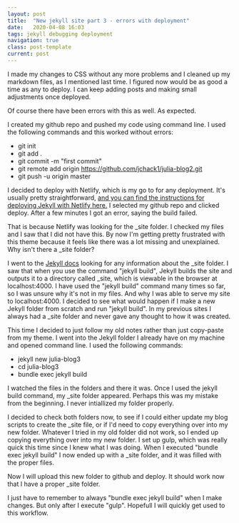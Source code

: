 ```yaml
---
layout: post
title:  "New jekyll site part 3 - errors with deployment"
date:   2020-04-08 16:03
tags: jekyll debugging deployment
navigation: true
class: post-template
current: post
---
```


I made my changes to CSS without any more problems and I cleaned up my markdown files, as I mentioned last time. I figured now would be as good a time as any to deploy. I can keep adding posts and making small adjustments once deployed.

Of course there have been errors with this as well. As expected.

I created my github repo and pushed my code using command line. I used the following commands and this worked without errors:
- git init
- git add .
- git commit -m "first commit"
- git remote add origin https://github.com/jchack1/julia-blog2.git
- git push -u origin master

I decided to deploy with Netlify, which is my go to for any deployment. It's usually pretty straightforward, [and you can find the instructions for deploying Jekyll with Netlify here.](https://www.netlify.com/blog/2015/10/28/a-step-by-step-guide-jekyll-3.0-on-netlify/)  I selected my github repo and clicked deploy. After a few minutes I got an error, saying the build failed.

That is because Netlify was looking for the _site folder.  I checked my files and I saw that I did not have this.  By now I'm getting pretty frustrated with this theme because it feels like there was a lot missing and unexplained. Why isn't there a _site folder? 

I went to the [Jekyll docs](https://jekyllrb.com/docs/step-by-step/01-setup/) looking for any information about the _site folder.  I saw that when you use the command "jekyll build", Jekyll builds the site and outputs it to a directory called _site, which is viewable in the browser at localhost:4000. I have used the "jekyll build" command many times so far, so I was unsure why it's not in my files.  And why I was able to serve my site to localhost:4000.  I decided to see what would happen if I make a new Jekyll folder from scratch and run "jekyll build". In my previous sites I always had a _site folder and never gave any thought to how it was created.

This time I decided to just follow my old notes rather than just copy-paste from my theme. I went into the Jekyll folder I already have on my machine and opened command line. I used the following commands:
- jekyll new julia-blog3
- cd julia-blog3
- bundle exec jekyll build

I watched the files in the folders and there it was. Once I used the jekyll build command, my _site folder appeared. Perhaps this was my mistake from the beginning. I never intiallized my folder properly. 

I decided to check both folders now, to see if I could either update my blog scripts to create the _site file, or if I'd need to copy everything over into my new folder. Whatever I tried in my old folder did not work, so I ended up copying everything over into my new folder. I set up gulp, which was really quick this time since I knew what I was doing. When I executed "bundle exec jekyll build" I now ended up with a _site folder, and it was filled with the proper files.

Now I will upload this new folder to github and deploy. It should work now that I have a proper _site folder.

I just have to remember to always "bundle exec jekyll build" when I make changes. But only after I execute "gulp". Hopefull I will quickly get used to this workflow. 